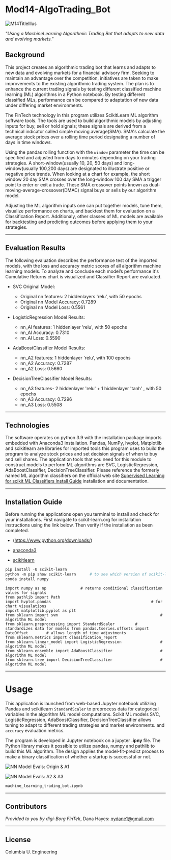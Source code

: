 # Mod14-AlgoTrading_Bot 

![M14TitleIllus](Images/M14ReadMe_2022-06-26010033.png)

*"Using a MachineLearning Algorithmic Trading Bot that adapts to new data and evolving markets."* 

## Background

This project creates an algorithmic trading bot that learns and adapts to new data and evolving markets for a financial advisory firm. Seeking to maintain an advantage over the competition, initiatives are taken to make improvements to the existing algorithmic trading system. The plan is to enhance the current trading signals by testing different classified machine learning (ML) algorithms in a Python notebook. By testing different classified MLs, performance can be compared to adaptation of new data under differing market environments. 

The FinTech technology in this program utilizes ScikitLearn ML algorithm software tools. The tools are used to build algorithmic models by adjusting inputs for buy, sell or hold signals; these signals are derived from a technical indicator called simple moving average(SMA). SMA's calculate the average stock prices over a rolling time period designating a number of days in time windows. 

Using the pandas rolling function with the `window` parameter the time can be specified and adjusted from days to minutes depending on your trading strategies. A short-window(usually 10, 20, 50 days) and long-window(usually 100,200 days) are designated to illustrate positive or negative price trends. When looking at a chart for example, the short window 20 day SMA crosses over the long-window 100 day SMA a trigger point to enter or exit a trade. These SMA crossover points known as dual-moving-average-crossover(DMAC) signal buys or sells by our algorithm model.  

Adjusting the ML algorithm inputs one can put together models, tune them, visualize performance on charts, and backtest them for evaluation on a Classification Report. Additionaly, other classes of ML models are available for backtesting and predicting outcomes before applying them to your strategies.  


---
## Evaluation Results

The following evaluation describes the performance test of the imported models, with the loss and accuracy metric scores of all algorithm machine learning models. To analyze and conclude each model’s performance it's Cumulative Returns chart is visualized and Classifier Report are evaluated. 

* SVC Original Model: 
  * Original nn features: 2 hiddenlayers 'relu', with 50 epochs
  * Original nn Model Accuracy: 0.7289
  * Original nn Model Loss: 0.5561     
  
* LogisticRegression Model Results:
  * nn_Al features: 1 hiddenlayer 'relu', with 50 epochs       
  * nn_Al Accuracy: 0.7310
  * nn_Al Loss: 0.5590

* AdaBoostClassifier Model Results:
  * nn_A2 features: 1 hiddenlayer 'relu', with 100 epochs      
  * nn_A2 Accuracy: 0.7287
  * nn_A2 Loss: 0.5660 

* DecisionTreeClassifier Model Results:
  * nn_A3 features- 2 hiddenlayer 'relu' + 1 hiddenlayer 'tanh' , with 50 epochs       
  * nn_A3 Accuracy: 0.7296
  * nn_A3 Loss: 0.5508 

---

## Technologies

The software operates on python 3.9 with the installation package imports embedded with Anaconda3 installation. Pandas, NumPy, hvplot, Matplotlib and scikitlearn are libraries for imported tools this program uses to build the program to analyze stock prices and set decision signals of when to buy and sell shares.  The application tools that you need for this module to construct models to perform ML algorithms are SVC, LogisticRegression, AdaBoostClassifier, DecisionTreeClassifier.  Please reference the formerly named ML algorithm classifiers on the official web site [Supervised Learning for scikit ML Classifiers Install Guide](https://scikit-learn.org/stable/supervised_learning.html) installation and documentation.   


---

## Installation Guide

Before running the applications open you terminal to install and check for your installations. First navigate to scikit-learn.org for installation instructions using the link below. Then verify if the installation as been completed. 

* (https://www.python.org/downloads/)

* [anaconda3](https://docs.anaconda.com/anaconda/install/windows/e) 

* [scikitlearn](https://scikit-learn.org/stable/install.html) 

```python libraries
pip install -U scikit-learn
python -m pip show scikit-learn      # to see which version of scikit-learn is installed
conda install numpy
```
```import pandas as pd
import numpy as np               # returns conditional classification values for signals
from pathlib import Path
import hvplot.pandas                                            # for chart visualations
import matplotlib.pyplot as plt
from sklearn import svm                                             # algorithm ML model
from sklearn.preprocessing import StandardScaler         # standardizes data for models from pandas.tseries.offsets import DateOffset        # allows length of time adjustments
from sklearn.metrics import classification_report 
from sklearn.linear_model import LogisticRegression                 # algorithm ML model
from sklearn.ensemble import AdaBoostClassifier                     # algorithm ML model
from sklearn.tree import DecisionTreeClassifier                     # algorithm ML model
```

---
# Usage

This application is launched from web-based Jupyter notebook utilizing Pandas and scikitlearn `StandardScaler` to preprocess data for categorical variables in the algorithm ML model computations. Scikit ML models SVC, LogisticRegression, AdaBoostClassifier, DecisionTreeClassifier allows tuning to adapt to different trading strategies and market environments.  and `accuracy` evaluation metrics.    

The program is developed in Jupyter notebook on a jupyter **.ipny** file. The Python library makes it possible to utilize pandas, numpy and pathlib to build this ML algorithm. The design applies the model-fit-predict process to make a binary classification of whether a startup is successful or not.
 

![NN Model Evals: Origin & A1](Images\Screenshot2022-06-15032835.png) 

![NN Model Evals: A2 & A3](Images\Screenshot2022-06-15033615.png) 



```python
machine_learning_trading_bot.ipynb
```
 

---

## Contributors

*Provided to you by digi-Borg FinTek*, 
Dana Hayes: nydane1@gmail.com

---

## License

Columbia U. Engineering